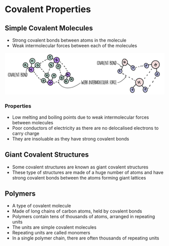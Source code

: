 # Covalent Properties

## Simple Covalent Molecules

- Strong covalent bonds between atoms in the molecule
- Weak intermolecular forces between each of the molecules

![Covalent Diagram](../../../assets/images/covalent_diagram.jpeg)

### Properties

- Low melting and boiling points due to weak intermolecular forces between molecules
- Poor conductors of electricity as there are no delocalised electrons to carry charge
- They are insoluable as they have strong covalent bonds


## Giant Covalent Structures

- Some covalent structures are known as giant covalent structures
- These type of structures are made of a huge number of atoms and have strong covalent bonds between the atoms forming giant lattices


## Polymers

- A type of covalent molecule
- Made of long chains of carbon atoms, held by covalent bonds
- Polymers contain tens of thousands of atoms, arranged in repeating units
- The units are simple covalent molecules
- Repeating units are called monomers
- In a single polymer chain, there are often thousands of repeating units
